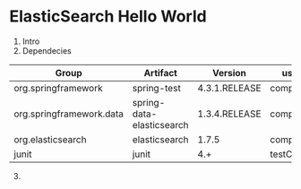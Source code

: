 # ElasticSearch Hello World
1. Intro
2. Dependecies

Group | Artifact | Version | usage
----- | -------- | ------- | -----
org.springframework | spring-test | 4.3.1.RELEASE | compile
org.springframework.data | spring-data-elasticsearch | 1.3.4.RELEASE | compile
org.elasticsearch | elasticsearch | 1.7.5 | compile
junit | junit | 4.+ | testCompile

3. 
